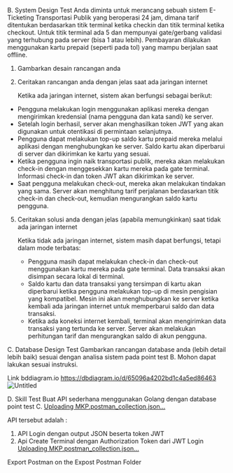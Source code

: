 B.	System Design Test 
Anda diminta untuk merancang sebuah sistem E-Ticketing Transportasi Publik yang beroperasi 24 jam, dimana tarif ditentukan berdasarkan titik terminal ketika checkin dan titik terminal ketika checkout. Untuk titik terminal ada 5 dan mempunyai gate/gerbang validasi yang terhubung pada server (bisa 1 atau lebih). Pembayaran dilakukan menggunakan kartu prepaid (seperti pada tol) yang mampu berjalan saat offline.
1.	Gambarkan desain rancangan anda
   
3. 	Ceritakan rancangan anda dengan jelas saat ada jaringan internet

    Ketika ada jaringan internet, sistem akan berfungsi sebagai berikut:
   - Pengguna melakukan login menggunakan aplikasi mereka dengan mengirimkan kredensial (nama pengguna dan kata sandi) ke server.
   - Setelah login berhasil, server akan menghasilkan token JWT yang akan digunakan untuk otentikasi di permintaan selanjutnya.
   - Pengguna dapat melakukan top-up saldo kartu prepaid mereka melalui aplikasi dengan menghubungkan ke server. Saldo kartu akan diperbarui di server dan dikirimkan ke kartu yang sesuai.
   - Ketika pengguna ingin naik transportasi publik, mereka akan melakukan check-in dengan menggesekkan kartu mereka pada gate terminal. Informasi check-in dan token JWT akan dikirimkan ke server.
   - Saat pengguna melakukan check-out, mereka akan melakukan tindakan yang sama. Server akan menghitung tarif perjalanan berdasarkan titik check-in dan check-out, kemudian mengurangkan saldo kartu pengguna.

5. 	Ceritakan solusi anda dengan jelas (apabila memungkinkan) saat tidak ada jaringan internet

   	Ketika tidak ada jaringan internet, sistem masih dapat berfungsi, tetapi dalam mode terbatas:
   	- Pengguna masih dapat melakukan check-in dan check-out menggunakan kartu mereka pada gate terminal. Data transaksi akan disimpan secara lokal di terminal.
    - Saldo kartu dan data transaksi yang tersimpan di kartu akan diperbarui ketika pengguna melakukan top-up di mesin pengisian yang kompatibel. Mesin ini akan menghubungkan ke server ketika kembali ada jaringan internet untuk memperbarui saldo dan data transaksi.
    - Ketika ada koneksi internet kembali, terminal akan mengirimkan data transaksi yang tertunda ke server. Server akan melakukan perhitungan tarif dan mengurangkan saldo di akun pengguna.

C.	Database Design Test
Gambarkan rancangan database anda (lebih detail lebih baik) sesuai dengan analisa 	sistem pada point test B. Mohon dapat lakukan sesuai instruksi.

Link bddiagram.io
https://dbdiagram.io/d/65096a4202bd1c4a5ed86463
![Untitled](https://github.com/syaukhul08/Test-Skill-MKP/assets/61621568/22a759e8-7456-4d36-b5b2-879bfd1c5a44)

D.	Skill Test
Buat API sederhana menggunakan Golang dengan database point test C. [Uploading MKP.postman_collection.json…]()

API tersebut adalah :
1.	API Login dengan output JSON beserta token JWT
2.	Api Create Terminal dengan Authorization Token dari JWT Login [Uploading MKP.postman_collection.json…]()


Export Postman on the Expost Postman Folder
